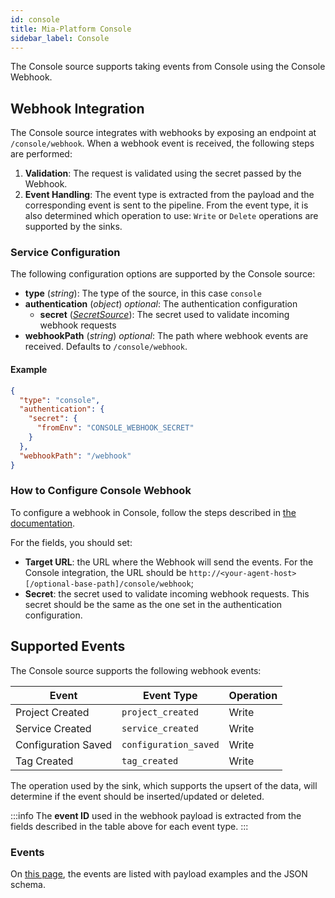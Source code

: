 ```yaml
---
id: console
title: Mia-Platform Console
sidebar_label: Console
---
```


<!--
WARNING: this file was automatically generated by Mia-Platform Doc Aggregator.
DO NOT MODIFY IT BY HAND.
Instead, modify the source file and run the aggregator to regenerate this file.
-->

The Console source supports taking events from Console using the Console Webhook.

## Webhook Integration

The Console source integrates with webhooks by exposing an endpoint at `/console/webhook`.
When a webhook event is received, the following steps are performed:

1. **Validation**: The request is validated using the secret passed by the Webhook.
1. **Event Handling**: The event type is extracted from the payload and the corresponding event is sent to the pipeline.
From the event type, it is also determined which operation to use: `Write` or `Delete` operations are supported by the sinks.

### Service Configuration

The following configuration options are supported by the Console source:

- **type** (*string*): The type of the source, in this case `console`
- **authentication** (*object*) *optional*: The authentication configuration
  - **secret** ([*SecretSource*](/runtime_suite/integration-connector-agent/20_install.md#secretsource)): The secret used to validate incoming webhook requests
- **webhookPath** (*string*) *optional*: The path where webhook events are received. Defaults to `/console/webhook`.

#### Example

```json
{
  "type": "console",
  "authentication": {
    "secret": {
      "fromEnv": "CONSOLE_WEBHOOK_SECRET"
    }
  },
  "webhookPath": "/webhook"
}
```

### How to Configure Console Webhook

To configure a webhook in Console, follow the steps described in [the documentation](/console/company-configuration/webhooks.md#add-a-webhook).

For the fields, you should set:

- **Target URL**: the URL where the Webhook will send the events. For the Console integration, the URL should be `http://<your-agent-host>[/optional-base-path]/console/webhook`;
- **Secret**: the secret used to validate incoming webhook requests. This secret should be the same
as the one set in the authentication configuration.

## Supported Events

The Console source supports the following webhook events:

| Event                 | Event Type                 | Operation |
|-----------------------|----------------------------|-----------|
| Project Created       | `project_created`          | Write     |
| Service Created       | `service_created`          | Write     |
| Configuration Saved   | `configuration_saved`      | Write     |
| Tag Created           | `tag_created`              | Write     |

The operation used by the sink, which supports the upsert of the data, will determine if
the event should be inserted/updated or deleted.

:::info
The **event ID** used in the webhook payload is extracted from the fields described in the table above for each event type.
:::

### Events

On [this page](/console/company-configuration/events.mdx),
the events are listed with payload examples and the JSON schema.
